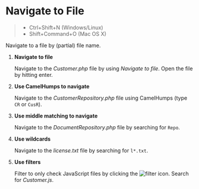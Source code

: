 # Navigate to File

> - Ctrl+Shift+N (Windows/Linux)
> - Shift+Command+O (Mac OS X)

Navigate to a file by (partial) file name.

1. **Navigate to file**

    Navigate to the _Customer.php_ file by using _Navigate to file_. Open the file by hitting enter.

2. **Use CamelHumps to navigate**

    Navigate to the _CustomerRepository.php_ file using CamelHumps (type `CR` or `CusR`).

3. **Use middle matching to navigate** 

   Navigate to the _DocumentRepository.php_ file by searching for `Repo`.

4. **Use wildcards** 

   Navigate to the _license.txt_ file by searching for `l*.txt`.

5. **Use filters**

    Filter to only check JavaScript files by clicking the ![filter](../../sources/icons/filter.png) icon. Search for _Customer.js_.